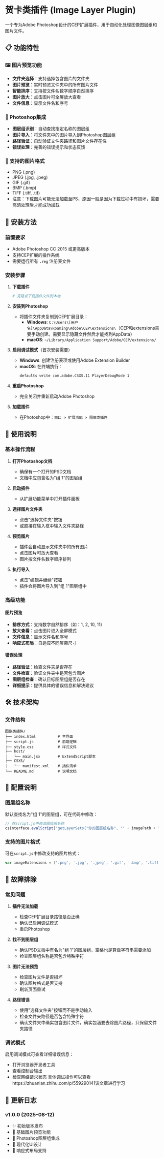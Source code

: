 # 贺卡类插件 (Image Layer Plugin)

一个专为Adobe Photoshop设计的CEP扩展插件，用于自动化处理图像图层组和图片文件。

## 📋 功能特性

### 🖼️ 图片预览功能
- **文件夹选择**：支持选择包含图片的文件夹
- **图片预览**：实时预览文件夹中的所有图片文件
- **智能排序**：支持按文件名数字顺序自然排序
- **图片放大**：点击图片可全屏放大查看
- **文件信息**：显示文件名和序号

### 🎨 Photoshop集成
- **图层组识别**：自动查找指定名称的图层组
- **图片导入**：将文件夹中的图片导入到Photoshop图层组
- **路径验证**：自动验证文件夹路径和图片文件存在性
- **错误处理**：完善的错误提示和状态反馈

### 🎯 支持的图片格式
- PNG (.png)
- JPEG (.jpg, .jpeg)
- GIF (.gif)
- BMP (.bmp)
- TIFF (.tiff, .tif)
- 注意：下载图片可能无法加载至PS，原因一般是因为下载过程中有损坏，需要高清处理后才能成功加载
## 🚀 安装方法

### 前置要求
- Adobe Photoshop CC 2015 或更高版本
- 支持CEP扩展的操作系统
- 需要运行所有 `.reg` 注册表文件
### 安装步骤

1. **下载插件**
   ```bash
   # 克隆或下载插件文件到本地
   ```

2. **安装到Photoshop**
   - 将插件文件夹复制到CEP扩展目录：
     - **Windows**: `C:\Users\[用户名]\AppData\Roaming\Adobe\CEP\extensions\`（CEP和extensions需要手动创建。需要显示隐藏文件然后才能找到AppData）
     - **macOS**: `~/Library/Application Support/Adobe/CEP/extensions/`

3. **启用调试模式**（首次安装需要）
   - **Windows**: 创建注册表项或使用Adobe Extension Builder
   - **macOS**: 在终端执行：
     ```bash
     defaults write com.adobe.CSXS.11 PlayerDebugMode 1
     ```

4. **重启Photoshop**
   - 完全关闭并重新启动Adobe Photoshop

5. **加载插件**
   - 在Photoshop中：`窗口 > 扩展功能 > 图像类插件`

## 📖 使用说明

### 基本操作流程

1. **打开Photoshop文档**
   - 确保有一个打开的PSD文档
   - 文档中应包含名为"组 1"的图层组

2. **启动插件**
   - 从扩展功能菜单中打开插件面板

3. **选择图片文件夹**
   - 点击"选择文件夹"按钮
   - 或直接在输入框中输入文件夹路径

4. **预览图片**
   - 插件会自动显示文件夹中的所有图片
   - 点击图片可放大查看
   - 图片按文件名数字顺序排列

5. **执行导入**
   - 点击"编辑并继续"按钮
   - 插件会将图片导入到"组 1"图层组中

### 高级功能

#### 图片预览
- **排序方式**：支持数字自然排序（如：1, 2, 10, 11）
- **放大查看**：点击图片进入全屏模式
- **文件信息**：显示文件名和序号
- **响应式布局**：自适应不同屏幕尺寸

#### 错误处理
- **路径验证**：检查文件夹是否存在
- **文件检查**：验证文件夹中是否包含图片
- **图层组检查**：确认目标图层组是否存在
- **详细提示**：提供具体的错误信息和解决建议

## 🛠️ 技术架构


### 文件结构
```
图像类插件/
├── index.html          # 主界面
├── script.js           # 前端逻辑
├── style.css           # 样式文件
├── host/
│   └── main.jsx        # ExtendScript脚本
├── CSXS/
│   └── manifest.xml    # 插件清单
└── README.md           # 说明文档
```

## 🔧 配置说明

### 图层组名称
默认查找名为"组 1"的图层组，可在代码中修改：
```javascript
// 在script.js中修改图层组名称
csInterface.evalScript('getLayerSets("你的图层组名称", "' + imagePath + '")', ...);若后续图层组名称有修改也需要修改参数
```

### 支持的图片格式
可在`script.js`中修改支持的图片格式：
```javascript
var imageExtensions = ['.png', '.jpg', '.jpeg', '.gif', '.bmp', '.tiff', '.tif'];
```

## 🐛 故障排除

### 常见问题

1. **插件无法加载**
   - 检查CEP扩展目录路径是否正确
   - 确认已启用调试模式
   - 重启Photoshop

2. **找不到图层组**
   - 确认PSD文档中有名为"组 1"的图层组，空格也是算做字符串需要添加
   - 检查图层组名称是否包含特殊字符

3. **图片无法预览**
   - 检查图片文件是否损坏
   - 确认图片格式是否支持
   - 刷新页面重试

4. **路径错误**
   - 使用"选择文件夹"按钮而不是手动输入
   - 检查文件夹路径是否包含特殊字符
   - 确认文件夹中确实包含图片文件，确实包涵要去除图片路径，只保留文件夹路径

### 调试模式
启用调试模式可查看详细错误信息：
- 打开浏览器开发者工具
- 查看控制台输出
- 检查网络请求状态
具体调试操作可以查看https://zhuanlan.zhihu.com/p/559290141该文章进行学习

## 📝 更新日志

### v1.0.0 (2025-08-12)
- ✨ 初始版本发布
- 🎯 基础图片预览功能
- 🔗 Photoshop图层组集成
- 🎨 现代化UI设计
- 📱 响应式布局支持

